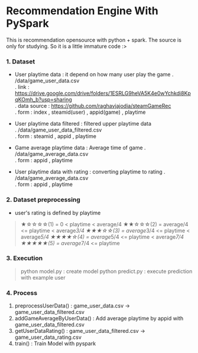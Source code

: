 # Recommendation Engine With PySpark

This is recommendation opensource with python + spark. The source is only for studying. So it is a little immature code :>


### 1. Dataset

- User playtime data : it depend on how many user play the game 
. /data/game_user_data.csv  
. link : https://drive.google.com/drive/folders/1ESRLG9heVA5K4e0wYchkdi8KpqKOmh_b?usp=sharing  
. data source : https://github.com/raghavjajodia/steamGameRec  
. form : index , steamid(user) , appid(game) , playtime

- User playtime data filtered : filtered upper playtime data  
. /data/game_user_data_filtered.csv  
. form : steamid , appid , playtime  

- Game average playtime data : Average time of game
. /data/game_average_data.csv  
. form : appid , playtime

- User playtime data with rating : converting playtime to rating
. /data/game_average_data.csv  
. form : appid , playtime



### 2. Dataset preprocessing

- user's rating is defined by playtime

> ★☆☆☆☆(1) = 0 < playtime < average/4
> ★★☆☆☆(2) = average/4 <= playtime < average*3/4 
> ★★★☆☆(3) = average*3/4 <= playtime < average*5/4
> ★★★★☆(4) = average*5/4 <= playtime < average*7/4
> ★★★★★(5) = average*7/4 <= playtime



### 3. Execution

> python model.py : create model
> python predict.py : execute prediction with example user


### 4. Process

1. preprocessUserData() : game_user_data.csv -> game_user_data_filtered.csv
2. addGameAverageByUserData() : Add average playtime by appid with game_user_data_filtered.csv
3. getUserDataRating() : game_user_data_filtered.csv -> game_user_data_rating.csv
4. train() : Train Model with pyspark

